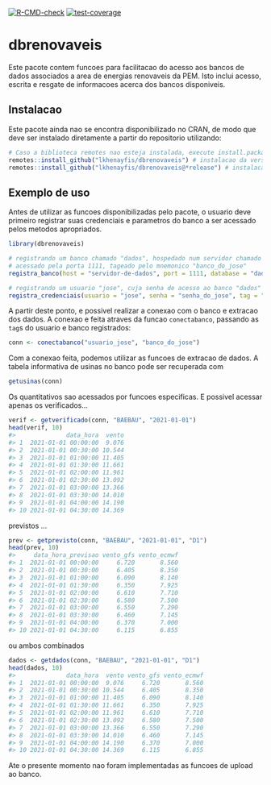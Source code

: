 
<!-- README.md is generated from README.Rmd. Please edit that file -->

<!-- badges: start -->

[![R-CMD-check](https://github.com/lkhenayfis/dbrenovaveis/workflows/R-CMD-check/badge.svg)](https://github.com/lkhenayfis/dbrenovaveis/actions)
[![test-coverage](https://github.com/lkhenayfis/dbrenovaveis/workflows/test-coverage/badge.svg)](https://github.com/lkhenayfis/dbrenovaveis/actions)
<!-- badges: end -->

# dbrenovaveis

Este pacote contem funcoes para facilitacao do acesso aos bancos de
dados associados a area de energias renovaveis da PEM. Isto inclui
acesso, escrita e resgate de informacoes acerca dos bancos disponiveis.

## Instalacao

Este pacote ainda nao se encontra disponibilizado no CRAN, de modo que
deve ser instalado diretamente a partir do repositorio utilizando:

``` r
# Caso a biblioteca remotes nao esteja instalada, execute install.packages("remotes") primeiro
remotes::install_github("lkhenayfis/dbrenovaveis") # instalacao da versao de desenvolvimento
remotes::install_github("lkhenayfis/dbrenovaveis@*release") # instalacao da ultima versao fechada
```

## Exemplo de uso

Antes de utilizar as funcoes disponibilizadas pelo pacote, o usuario
deve primeiro registrar suas credenciais e parametros do banco a ser
acessado pelos metodos apropriados.

``` r
library(dbrenovaveis)

# registrando um banco chamado "dados", hospedado num servidor chamado "servidor-de-dados", 
# acessado pela porta 1111, tageado pelo mnemonico "banco_do_jose"
registra_banco(host = "servidor-de-dados", port = 1111, database = "dados", tag = "banco_do_jose")

# registrando um usuario "jose", cuja senha de acesso ao banco "dados" e "senha_do_jose"
registra_credenciais(usuario = "jose", senha = "senha_do_jose", tag = "usuario_jose")
```

A partir deste ponto, e possivel realizar a conexao com o banco e
extracao dos dados. A conexao e feita atraves da funcao `conectabanco`,
passando as `tag`s do usuario e banco registrados:

``` r
conn <- conectabanco("usuario_jose", "banco_do_jose")
```

Com a conexao feita, podemos utilizar as funcoes de extracao de dados. A
tabela informativa de usinas no banco pode ser recuperada com

``` r
getusinas(conn)
```

Os quantitativos sao acessados por funcoes especificas. E possivel
acessar apenas os verificados…

``` r
verif <- getverificado(conn, "BAEBAU", "2021-01-01")
head(verif, 10)
#>              data_hora  vento
#> 1  2021-01-01 00:00:00  9.076
#> 2  2021-01-01 00:30:00 10.544
#> 3  2021-01-01 01:00:00 11.405
#> 4  2021-01-01 01:30:00 11.661
#> 5  2021-01-01 02:00:00 11.961
#> 6  2021-01-01 02:30:00 13.092
#> 7  2021-01-01 03:00:00 13.366
#> 8  2021-01-01 03:30:00 14.010
#> 9  2021-01-01 04:00:00 14.190
#> 10 2021-01-01 04:30:00 14.369
```

previstos …

``` r
prev <- getprevisto(conn, "BAEBAU", "2021-01-01", "D1")
head(prev, 10)
#>     data_hora_previsao vento_gfs vento_ecmwf
#> 1  2021-01-01 00:00:00     6.720       8.560
#> 2  2021-01-01 00:30:00     6.405       8.350
#> 3  2021-01-01 01:00:00     6.090       8.140
#> 4  2021-01-01 01:30:00     6.350       7.925
#> 5  2021-01-01 02:00:00     6.610       7.710
#> 6  2021-01-01 02:30:00     6.580       7.500
#> 7  2021-01-01 03:00:00     6.550       7.290
#> 8  2021-01-01 03:30:00     6.460       7.145
#> 9  2021-01-01 04:00:00     6.370       7.000
#> 10 2021-01-01 04:30:00     6.115       6.855
```

ou ambos combinados

``` r
dados <- getdados(conn, "BAEBAU", "2021-01-01", "D1")
head(dados, 10)
#>              data_hora  vento vento_gfs vento_ecmwf
#> 1  2021-01-01 00:00:00  9.076     6.720       8.560
#> 2  2021-01-01 00:30:00 10.544     6.405       8.350
#> 3  2021-01-01 01:00:00 11.405     6.090       8.140
#> 4  2021-01-01 01:30:00 11.661     6.350       7.925
#> 5  2021-01-01 02:00:00 11.961     6.610       7.710
#> 6  2021-01-01 02:30:00 13.092     6.580       7.500
#> 7  2021-01-01 03:00:00 13.366     6.550       7.290
#> 8  2021-01-01 03:30:00 14.010     6.460       7.145
#> 9  2021-01-01 04:00:00 14.190     6.370       7.000
#> 10 2021-01-01 04:30:00 14.369     6.115       6.855
```

Ate o presente momento nao foram implementadas as funcoes de upload ao
banco.
